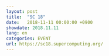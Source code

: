 ```yaml
---
layout: post
title:  "SC 18"
date:   2018-11-11 00:00:00 +0900
showdate: 2018.11.11
lang: en
categories: EVENT
url: https://sc18.supercomputing.org/
---
```

